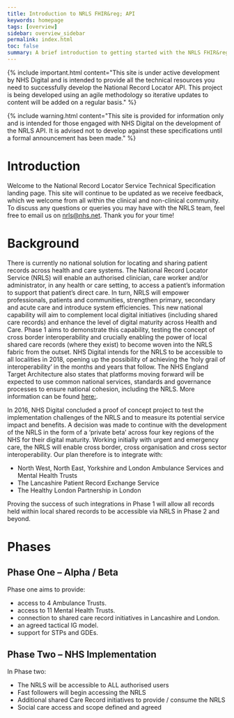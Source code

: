```yaml
---
title: Introduction to NRLS FHIR&reg; API
keywords: homepage
tags: [overview]
sidebar: overview_sidebar
permalink: index.html
toc: false
summary: A brief introduction to getting started with the NRLS FHIR&reg; API.
---
```


{% include important.html content="This site is under active development by NHS Digital and is intended to provide all the technical resources you need to successfully develop the National Record Locator API. This project is being developed using an agile methodology so iterative updates to content will be added on a regular basis." %}

{% include warning.html content="This site is provided for information only and is intended for those engaged with NHS Digital on the development of the NRLS API. It is advised not to develop against these specifications until a formal announcement has been made." %}

# Introduction #

Welcome to the National Record Locator Service Technical Specification landing page. This site will continue to be updated as we receive feedback, which we welcome from all within the clinical and non-clinical community.  To discuss any questions or queries you may have with the NRLS team, feel free to email us on nrls@nhs.net. Thank you for your time!

# Background #

There is currently no national solution for locating and sharing patient records across health and care systems. The National Record Locator Service (NRLS) will enable an authorised clinician, care worker and/or administrator, in any health or care setting, to access a patient’s information to support that patient’s direct care. In turn, NRLS will empower professionals, patients and communities, strengthen primary, secondary and acute care and introduce system efficiencies. This new national capability will aim to complement local digital initiatives (including shared care records) and enhance the level of digital maturity across Health and Care. Phase 1 aims to demonstrate this capability, testing the concept of cross border interoperability and crucially enabling the power of local shared care records (where they exist) to become woven into the NRLS fabric from the outset.
NHS Digital intends for the NRLS to be accessible to all localities in 2018, opening up the possibility of achieving the ‘holy grail of interoperability’ in the months and years that follow. The NHS England Target Architecture also states that platforms moving forward will be expected to use common national services, standards and governance processes to ensure national cohesion, including the NRLS. More information can be found 
[here:](https://www.england.nhs.uk/digitaltechnology/info-revolution/interoperability/).

In 2016, NHS Digital concluded a proof of concept project to test the implementation challenges of the NRLS and to measure its potential service impact and benefits. A decision was made to continue with the development of the NRLS in the form of a ‘private beta’ across four key regions of the NHS for their digital maturity. Working initially with urgent and emergency care, the NRLS will enable cross border, cross organisation and cross sector interoperability. Our plan therefore is to integrate with: 

- North West, North East, Yorkshire and London Ambulance Services and Mental Health Trusts
- The Lancashire Patient Record Exchange Service 
- The Healthy London Partnership in London


Proving the success of such integrations in Phase 1 will allow all records held within local shared records to be accessible via NRLS in Phase 2 and beyond.


# Phases #
## Phase One – Alpha / Beta ##
Phase one aims to provide:
- access to 4 Ambulance Trusts.
- access to 11 Mental Health Trusts.
- connection to shared care record initiatives in Lancashire and London.
- an agreed tactical IG model.
- support for STPs and GDEs.

## Phase Two – NHS Implementation ##
 In Phase two: 
- The NRLS will be accessible to ALL authorised users
- Fast followers will begin accessing the NRLS
- Additional shared Care Record initiatives to provide / consume the NRLS
- Social care access and scope defined and agreed
